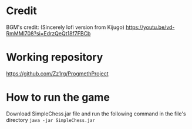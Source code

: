 # Credit
BGM's credit: (Sincerely lofi version from Kijugo) 
https://youtu.be/vd-RmMMl708?si=EdrzQeQt18f7FBCb

# Working repository
https://github.com/Zz1rg/ProgmethProject

# How to run the game
Download SimpleChess.jar file and run the following command in the file's directory
``` java -jar SimpleChess.jar ```
